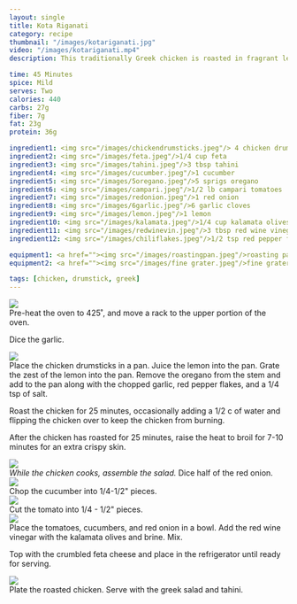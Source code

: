 ```yaml
---
layout: single
title: Kota Riganati
category: recipe
thumbnail: "/images/kotariganati.jpg"
video: "/images/kotariganati.mp4"
description: This traditionally Greek chicken is roasted in fragrant lemon, garlic, and oregano until crispy. This delicious roast chicken pairs perfectly with a refreshing greek salad and savory tahini.

time: 45 Minutes
spice: Mild
serves: Two
calories: 440
carbs: 27g
fiber: 7g
fat: 23g
protein: 36g

ingredient1: <img src="/images/chickendrumsticks.jpeg"/> 4 chicken drumsticks
ingredient2: <img src="/images/feta.jpeg"/>1/4 cup feta
ingredient3: <img src="/images/tahini.jpeg"/>3 tbsp tahini
ingredient4: <img src="/images/cucumber.jpeg"/>1 cucumber
ingredient5: <img src="/images/5oregano.jpeg"/>5 sprigs oregano
ingredient6: <img src="/images/campari.jpeg"/>1/2 lb campari tomatoes
ingredient7: <img src="/images/redonion.jpeg"/>1 red onion
ingredient8: <img src="/images/6garlic.jpeg"/>6 garlic cloves
ingredient9: <img src="/images/lemon.jpeg"/>1 lemon
ingredient10: <img src="/images/kalamata.jpeg"/>1/4 cup kalamata olives with brine
ingredient11: <img src="/images/redwinevin.jpeg"/>3 tbsp red wine vinegar
ingredient12: <img src="/images/chiliflakes.jpeg"/>1/2 tsp red pepper flakes

equipment1: <a href=""><img src="/images/roastingpan.jpeg"/>roasting pan</a>
equipment2: <a href=""><img src="/images/fine grater.jpeg"/>fine grater</a>

tags: [chicken, drumstick, greek]
---
```


<div id="instruction">
<div id="image"><img src="/images/kotariganati1.jpeg"/> </div>
<div id="step">Pre-heat the oven to 425˚, and move a rack to the upper portion of the oven.
<p>Dice the garlic. </p></div>
</div>

<div id="instruction">
<div id="image"><img src="/images/kotariganati2.jpeg"/> </div>
<div id="step">Place the chicken drumsticks in a pan. Juice the lemon into the pan. Grate the zest of the lemon into the pan. Remove the oregano from the stem and add to the pan along with the chopped garlic, red pepper flakes, and a 1/4 tsp of salt.
<p>Roast the chicken for 25 minutes, occasionally adding a 1/2 c of water and flipping the chicken over to keep the chicken from burning.</p>
<p>After the chicken has roasted for 25 minutes, raise the heat to broil for 7-10 minutes for an extra crispy skin.</p></div>
</div>

<div id="instruction">
<div id="image"><img src="/images/kotariganati3.jpeg"/> </div>
<div id="step"><i>While the chicken cooks, assemble the salad.</i> Dice half of the red onion. </div>
</div>

<div id="instruction">
<div id="image"><img src="/images/kotariganati4.jpeg"/> </div>
<div id="step">Chop the cucumber into 1/4-1/2" pieces.</div>
</div>

<div id="instruction">
<div id="image"><img src="/images/kotariganati5.jpeg"/> </div>
<div id="step">Cut the tomato into 1/4 - 1/2" pieces.</div>
</div>

<div id="instruction">
<div id="image"><img src="/images/kotariganati6.jpeg"/> </div>
<div id="step">Place the tomatoes, cucumbers, and red onion in a bowl. Add the red wine vinegar with the kalamata olives and brine. Mix.
<p>Top with the crumbled feta cheese and place in the refrigerator until ready for serving.</p></div>
</div>

<div id="instruction">
<div id="image"><img src="/images/kotariganati7.jpeg"/> </div>
<div id="step">Plate the roasted chicken. Serve with the greek salad and tahini.</div>
</div>
</div>
